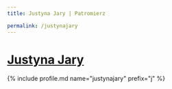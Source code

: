 ```yaml
---
title: Justyna Jary | Patromierz

permalink: /justynajary
---
```


# [Justyna Jary](https://patronite.pl/justynajary)

{% include profile.md name="justynajary" prefix="j" %}
